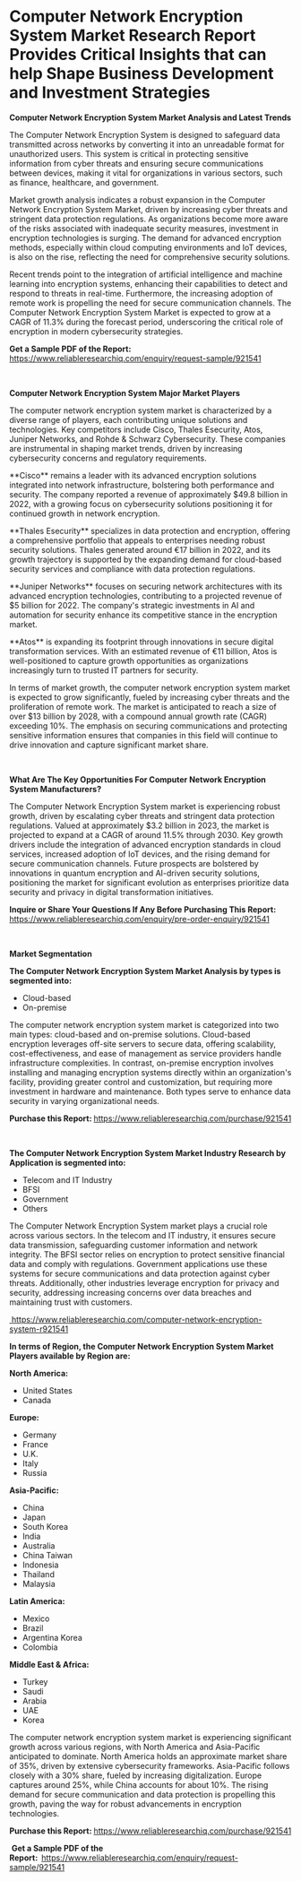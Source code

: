 <p><h1>Computer Network Encryption System Market Research Report Provides Critical Insights that can help Shape Business Development and Investment Strategies</h1></p><p><strong>Computer Network Encryption System Market Analysis and Latest Trends</strong></p>
<p><p>The Computer Network Encryption System is designed to safeguard data transmitted across networks by converting it into an unreadable format for unauthorized users. This system is critical in protecting sensitive information from cyber threats and ensuring secure communications between devices, making it vital for organizations in various sectors, such as finance, healthcare, and government.</p><p>Market growth analysis indicates a robust expansion in the Computer Network Encryption System Market, driven by increasing cyber threats and stringent data protection regulations. As organizations become more aware of the risks associated with inadequate security measures, investment in encryption technologies is surging. The demand for advanced encryption methods, especially within cloud computing environments and IoT devices, is also on the rise, reflecting the need for comprehensive security solutions.</p><p>Recent trends point to the integration of artificial intelligence and machine learning into encryption systems, enhancing their capabilities to detect and respond to threats in real-time. Furthermore, the increasing adoption of remote work is propelling the need for secure communication channels. The Computer Network Encryption System Market is expected to grow at a CAGR of 11.3% during the forecast period, underscoring the critical role of encryption in modern cybersecurity strategies.</p></p>
<p><strong>Get a Sample PDF of the Report:&nbsp;</strong> <a href="https://www.reliableresearchiq.com/enquiry/request-sample/921541?utm_campaign=3138&utm_medium=2&utm_source=Github&utm_content=ia&utm_term=18042025&utm_id=computer-network-encryption-system">https://www.reliableresearchiq.com/enquiry/request-sample/921541</a></p>
<p>&nbsp;</p>
<p><strong>Computer Network Encryption System Major Market Players</strong></p>
<p><p>The computer network encryption system market is characterized by a diverse range of players, each contributing unique solutions and technologies. Key competitors include Cisco, Thales Esecurity, Atos, Juniper Networks, and Rohde & Schwarz Cybersecurity. These companies are instrumental in shaping market trends, driven by increasing cybersecurity concerns and regulatory requirements.</p><p>**Cisco** remains a leader with its advanced encryption solutions integrated into network infrastructure, bolstering both performance and security. The company reported a revenue of approximately $49.8 billion in 2022, with a growing focus on cybersecurity solutions positioning it for continued growth in network encryption.</p><p>**Thales Esecurity** specializes in data protection and encryption, offering a comprehensive portfolio that appeals to enterprises needing robust security solutions. Thales generated around €17 billion in 2022, and its growth trajectory is supported by the expanding demand for cloud-based security services and compliance with data protection regulations.</p><p>**Juniper Networks** focuses on securing network architectures with its advanced encryption technologies, contributing to a projected revenue of $5 billion for 2022. The company's strategic investments in AI and automation for security enhance its competitive stance in the encryption market.</p><p>**Atos** is expanding its footprint through innovations in secure digital transformation services. With an estimated revenue of €11 billion, Atos is well-positioned to capture growth opportunities as organizations increasingly turn to trusted IT partners for security.</p><p>In terms of market growth, the computer network encryption system market is expected to grow significantly, fueled by increasing cyber threats and the proliferation of remote work. The market is anticipated to reach a size of over $13 billion by 2028, with a compound annual growth rate (CAGR) exceeding 10%. The emphasis on securing communications and protecting sensitive information ensures that companies in this field will continue to drive innovation and capture significant market share.</p></p>
<p>&nbsp;</p>
<p><strong>What Are The Key Opportunities For Computer Network Encryption System Manufacturers?</strong></p>
<p><p>The Computer Network Encryption System market is experiencing robust growth, driven by escalating cyber threats and stringent data protection regulations. Valued at approximately $3.2 billion in 2023, the market is projected to expand at a CAGR of around 11.5% through 2030. Key growth drivers include the integration of advanced encryption standards in cloud services, increased adoption of IoT devices, and the rising demand for secure communication channels. Future prospects are bolstered by innovations in quantum encryption and AI-driven security solutions, positioning the market for significant evolution as enterprises prioritize data security and privacy in digital transformation initiatives.</p></p>
<p><strong>Inquire or Share Your Questions If Any Before Purchasing This Report:</strong> <a href="https://www.reliableresearchiq.com/enquiry/pre-order-enquiry/921541?utm_campaign=3138&utm_medium=2&utm_source=Github&utm_content=ia&utm_term=18042025&utm_id=computer-network-encryption-system">https://www.reliableresearchiq.com/enquiry/pre-order-enquiry/921541</a></p>
<p>&nbsp;</p>
<p><strong>Market Segmentation</strong></p>
<p><strong>The Computer Network Encryption System Market Analysis by types is segmented into:</strong></p>
<p><ul><li>Cloud-based</li><li>On-premise</li></ul></p>
<p><p>The computer network encryption system market is categorized into two main types: cloud-based and on-premise solutions. Cloud-based encryption leverages off-site servers to secure data, offering scalability, cost-effectiveness, and ease of management as service providers handle infrastructure complexities. In contrast, on-premise encryption involves installing and managing encryption systems directly within an organization's facility, providing greater control and customization, but requiring more investment in hardware and maintenance. Both types serve to enhance data security in varying organizational needs.</p></p>
<p><strong>Purchase this Report:&nbsp;</strong><a href="https://www.reliableresearchiq.com/purchase/921541?utm_campaign=3138&utm_medium=2&utm_source=Github&utm_content=ia&utm_term=18042025&utm_id=computer-network-encryption-system">https://www.reliableresearchiq.com/purchase/921541</a></p>
<p>&nbsp;</p>
<p><strong>The Computer Network Encryption System Market Industry Research by Application is segmented into:</strong></p>
<p><ul><li>Telecom and IT Industry</li><li>BFSI</li><li>Government</li><li>Others</li></ul></p>
<p><p>The Computer Network Encryption System market plays a crucial role across various sectors. In the telecom and IT industry, it ensures secure data transmission, safeguarding customer information and network integrity. The BFSI sector relies on encryption to protect sensitive financial data and comply with regulations. Government applications use these systems for secure communications and data protection against cyber threats. Additionally, other industries leverage encryption for privacy and security, addressing increasing concerns over data breaches and maintaining trust with customers.</p></p>
<p><a href="https://www.reliableresearchiq.com/computer-network-encryption-system-r921541?utm_campaign=3138&utm_medium=2&utm_source=Github&utm_content=ia&utm_term=18042025&utm_id=computer-network-encryption-system">&nbsp;https://www.reliableresearchiq.com/computer-network-encryption-system-r921541</a></p>
<p><strong>In terms of Region, the Computer Network Encryption System Market Players available by Region are:</strong></p>
<p>
    <p> <strong> North America: </strong>
        <ul>
            <li>United States</li>
            <li>Canada</li>
        </ul>
        </p> 
    <p> <strong> Europe: </strong>
        <ul>
            <li>Germany</li>
            <li>France</li>
            <li>U.K.</li>
            <li>Italy</li>
            <li>Russia</li>
        </ul>
        </p> 
    <p> <strong> Asia-Pacific: </strong>
        <ul>
            <li>China</li>
            <li>Japan</li>
            <li>South Korea</li>
            <li>India</li>
            <li>Australia</li>
            <li>China Taiwan</li>
            <li>Indonesia</li>
            <li>Thailand</li>
            <li>Malaysia</li>
        </ul>
        </p> 
    <p> <strong> Latin America: </strong>
        <ul>
            <li>Mexico</li>
            <li>Brazil</li>
            <li>Argentina Korea</li>
            <li>Colombia</li>
        </ul>
        </p> 
    <p> <strong> Middle East & Africa: </strong>
        <ul>
            <li>Turkey</li>
            <li>Saudi</li>
            <li>Arabia</li>
            <li>UAE</li>
            <li>Korea</li>
        </ul>
    </p>
    </p>
<p><p>The computer network encryption system market is experiencing significant growth across various regions, with North America and Asia-Pacific anticipated to dominate. North America holds an approximate market share of 35%, driven by extensive cybersecurity frameworks. Asia-Pacific follows closely with a 30% share, fueled by increasing digitalization. Europe captures around 25%, while China accounts for about 10%. The rising demand for secure communication and data protection is propelling this growth, paving the way for robust advancements in encryption technologies.</p></p>
<p><strong>Purchase this Report: </strong><a href="https://www.reliableresearchiq.com/purchase/921541?utm_campaign=3138&utm_medium=2&utm_source=Github&utm_content=ia&utm_term=18042025&utm_id=computer-network-encryption-system">https://www.reliableresearchiq.com/purchase/921541</a></p>
<p>&nbsp;<strong>Get a Sample PDF of the Report:&nbsp;&nbsp;</strong><a href="https://www.reliableresearchiq.com/enquiry/request-sample/921541?utm_campaign=3138&utm_medium=2&utm_source=Github&utm_content=ia&utm_term=18042025&utm_id=computer-network-encryption-system">https://www.reliableresearchiq.com/enquiry/request-sample/921541</a></p>
<p><strong></strong></p>
<p><p></p><p></p><p></p></p>